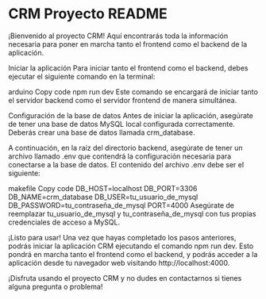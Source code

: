 
# CRM Proyecto README
¡Bienvenido al proyecto CRM! Aquí encontrarás toda la información necesaria para poner en marcha tanto el frontend como el backend de la aplicación.

Iniciar la aplicación
Para iniciar tanto el frontend como el backend, debes ejecutar el siguiente comando en la terminal:

arduino
Copy code
npm run dev
Este comando se encargará de iniciar tanto el servidor backend como el servidor frontend de manera simultánea.

Configuración de la base de datos
Antes de iniciar la aplicación, asegúrate de tener una base de datos MySQL local configurada correctamente. Deberás crear una base de datos llamada crm_database.

A continuación, en la raíz del directorio backend, asegúrate de tener un archivo llamado .env que contendrá la configuración necesaria para conectarse a la base de datos. El contenido del archivo .env debe ser el siguiente:

makefile
Copy code
DB_HOST=localhost
DB_PORT=3306
DB_NAME=crm_database
DB_USER=tu_usuario_de_mysql
DB_PASSWORD=tu_contraseña_de_mysql
PORT=4000
Asegúrate de reemplazar tu_usuario_de_mysql y tu_contraseña_de_mysql con tus propias credenciales de acceso a MySQL.

¡Listo para usar!
Una vez que hayas completado los pasos anteriores, podrás iniciar la aplicación CRM ejecutando el comando npm run dev. Esto pondrá en marcha tanto el frontend como el backend, y podrás acceder a la aplicación desde tu navegador web visitando http://localhost:4000.

¡Disfruta usando el proyecto CRM y no dudes en contactarnos si tienes alguna pregunta o problema!
